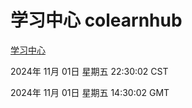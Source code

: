 # 学习中心 colearnhub
[学习中心](http://219.139.197.74:56308/colearnhub/)

2024年 11月 01日 星期五 22:30:02 CST

2024年 11月 01日 星期五 14:30:02 GMT
